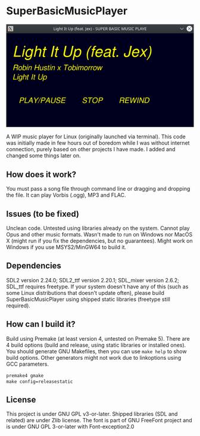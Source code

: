 # SuperBasicMusicPlayer

<img src="sbmp.png" alt="Super Basic Music Player screen, playing 'Light it Up', a song by Robin Hustin, TobiMorrow and Jex, released by NCS." />

A WIP music player for Linux (originally launched via terminal). This code was initially made in few hours out of boredom while I was without internet connection, purely based on other projects I have made. I added and changed some things later on.

## How does it work?

You must pass a song file through command line or dragging and dropping the file. It can play Vorbis (.ogg), MP3 and FLAC.

## Issues (to be fixed)

Unclean code. Untested using libraries already on the system. Cannot play Opus and other music formats. Wasn't made to run on Windows nor MacOS X (might run if you fix the dependencies, but no guarantees). Might work on Windows if you use MSYS2/MinGW64 to build it.

## Dependencies

SDL2 version 2.24.0; SDL2_ttf version 2.20.1; SDL_mixer version 2.6.2; SDL_ttf requires freetype.
If your system doesn't have any of this (such as some Linux distributions that doesn't update often), please build SuperBasicMusicPlayer using shipped static libraries (freetype still required).

## How can I build it?

Build using Premake (at least version 4, untested on Premake 5). There are 4 build options (build and release, using static libraries or installed ones).
You should generate GNU Makefiles, then you can use `make help` to show build options. Other generators might not work due to linkoptions using GCC parameters.

```
premake4 gmake
make config=releasestatic

```

## License

This project is under GNU GPL v3-or-later. Shipped libraries (SDL and related) are under Zlib license. The font is part of GNU FreeFont project and is under GNU GPL 3-or-later with Font-exception2.0
